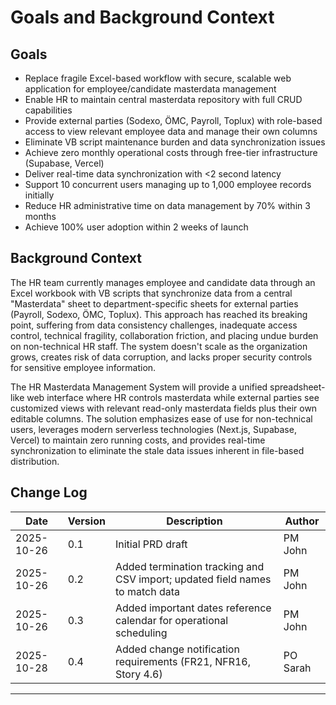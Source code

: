 # Goals and Background Context

## Goals

- Replace fragile Excel-based workflow with secure, scalable web application for employee/candidate masterdata management
- Enable HR to maintain central masterdata repository with full CRUD capabilities
- Provide external parties (Sodexo, ÖMC, Payroll, Toplux) with role-based access to view relevant employee data and manage their own columns
- Eliminate VB script maintenance burden and data synchronization issues
- Achieve zero monthly operational costs through free-tier infrastructure (Supabase, Vercel)
- Deliver real-time data synchronization with <2 second latency
- Support 10 concurrent users managing up to 1,000 employee records initially
- Reduce HR administrative time on data management by 70% within 3 months
- Achieve 100% user adoption within 2 weeks of launch

## Background Context

The HR team currently manages employee and candidate data through an Excel workbook with VB scripts that synchronize data from a central "Masterdata" sheet to department-specific sheets for external parties (Payroll, Sodexo, ÖMC, Toplux). This approach has reached its breaking point, suffering from data consistency challenges, inadequate access control, technical fragility, collaboration friction, and placing undue burden on non-technical HR staff. The system doesn't scale as the organization grows, creates risk of data corruption, and lacks proper security controls for sensitive employee information.

The HR Masterdata Management System will provide a unified spreadsheet-like web interface where HR controls masterdata while external parties see customized views with relevant read-only masterdata fields plus their own editable columns. The solution emphasizes ease of use for non-technical users, leverages modern serverless technologies (Next.js, Supabase, Vercel) to maintain zero running costs, and provides real-time synchronization to eliminate the stale data issues inherent in file-based distribution.

## Change Log

| Date       | Version | Description                                                                  | Author   |
| ---------- | ------- | ---------------------------------------------------------------------------- | -------- |
| 2025-10-26 | 0.1     | Initial PRD draft                                                            | PM John  |
| 2025-10-26 | 0.2     | Added termination tracking and CSV import; updated field names to match data | PM John  |
| 2025-10-26 | 0.3     | Added important dates reference calendar for operational scheduling          | PM John  |
| 2025-10-28 | 0.4     | Added change notification requirements (FR21, NFR16, Story 4.6)              | PO Sarah |

---
